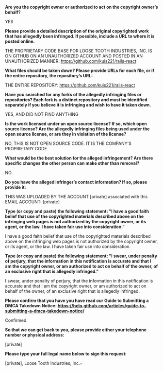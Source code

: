 **Are you the copyright owner or authorized to act on the copyright owner’s behalf?**  

YES

**Please provide a detailed description of the original copyrighted work that has allegedly been infringed. If possible, include a URL to where it is posted online.**  

THE PROPRIETARY CODE BASE FOR LOOSE TOOTH INDUSTRIES, INC. IS ON GITHUB ON AN UNAUTHORIZED ACCOUNT AND POSTED IN AN UNAUTHORIZED MANNER: https://github.com/kuis221/rails-react

**What files should be taken down? Please provide URLs for each file, or if the entire repository, the repository’s URL:**  

THE ENTIRE REPOSITORY: https://github.com/kuis221/rails-react

**Have you searched for any forks of the allegedly infringing files or repositories? Each fork is a distinct repository and must be identified separately if you believe it is infringing and wish to have it taken down.**  

YES, AND DID NOT FIND ANYTHING

**Is the work licensed under an open source license? If so, which open source license? Are the allegedly infringing files being used under the open source license, or are they in violation of the license?**  

NO, THIS IS NOT OPEN SOURCE CODE. IT IS THE COMPANY'S PROPRIETARY CODE

**What would be the best solution for the alleged infringement? Are there specific changes the other person can make other than removal?**  

NO.

**Do you have the alleged infringer’s contact information? If so, please provide it:**  

THIS WAS UPLOADED BY THE ACCOUNT [private] associated with this EMAIL ACCOUNT: [private]  

**Type (or copy and paste) the following statement: "I have a good faith belief that use of the copyrighted materials described above on the infringing web pages is not authorized by the copyright owner, or its agent, or the law. I have taken fair use into consideration."**  

I have a good faith belief that use of the copyrighted materials described above on the infringing web pages is not authorized by the copyright owner, or its agent, or the law. I have taken fair use into consideration.

**Type (or copy and paste) the following statement: "I swear, under penalty of perjury, that the information in this notification is accurate and that I am the copyright owner, or am authorized to act on behalf of the owner, of an exclusive right that is allegedly infringed."**  

I swear, under penalty of perjury, that the information in this notification is accurate and that I am the copyright owner, or am authorized to act on behalf of the owner, of an exclusive right that is allegedly infringed.

**Please confirm that you have you have read our Guide to Submitting a DMCA Takedown Notice: https://help.github.com/articles/guide-to-submitting-a-dmca-takedown-notice/**  

Confirmed.

**So that we can get back to you, please provide either your telephone number or physical address:**  

[private]  

**Please type your full legal name below to sign this request:**

[private], Loose Tooth Industries, Inc.=
